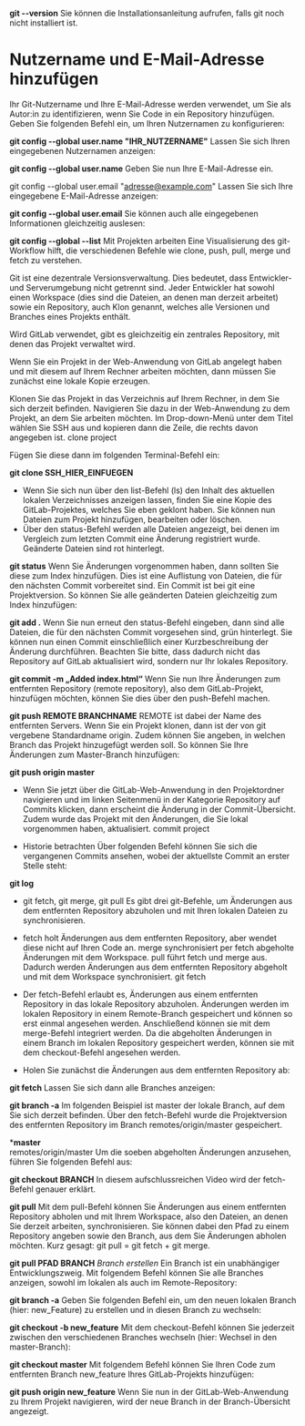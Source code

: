 **git --version**
Sie können die Installationsanleitung aufrufen, falls git noch nicht installiert ist.

# Nutzername und E-Mail-Adresse hinzufügen #
Ihr Git-Nutzername und Ihre E-Mail-Adresse werden verwendet, um Sie als Autor:in zu identifizieren, wenn Sie Code in ein Repository hinzufügen.
Geben Sie folgenden Befehl ein, um Ihren Nutzernamen zu konfigurieren:

**git config --global user.name "IHR_NUTZERNAME"**
Lassen Sie sich Ihren eingegebenen Nutzernamen anzeigen:

**git config --global user.name**
Geben Sie nun Ihre E-Mail-Adresse ein.

git config --global user.email "adresse@example.com"
Lassen Sie sich Ihre eingegebene E-Mail-Adresse anzeigen:

**git config --global user.email**
Sie können auch alle eingegebenen Informationen gleichzeitig auslesen:

**git config --global --list**
Mit Projekten arbeiten
Eine Visualisierung des git-Workflow hilft, die verschiedenen Befehle wie clone, push, pull, merge und fetch zu verstehen.

Git ist eine dezentrale Versionsverwaltung. Dies bedeutet, dass Entwickler- und Serverumgebung nicht getrennt sind. Jeder Entwickler hat sowohl einen Workspace (dies sind die Dateien, an denen man derzeit arbeitet) sowie ein Repository, auch Klon genannt, welches alle Versionen und Branches eines Projekts enthält.

Wird GitLab verwendet, gibt es gleichzeitig ein zentrales Repository, mit denen das Projekt verwaltet wird.

Wenn Sie ein Projekt in der Web-Anwendung von GitLab angelegt haben und mit diesem auf Ihrem Rechner arbeiten möchten, dann müssen Sie zunächst eine lokale Kopie erzeugen.

Klonen Sie das Projekt in das Verzeichnis auf Ihrem Rechner, in dem Sie sich derzeit befinden. Navigieren Sie dazu in der Web-Anwendung zu dem Projekt, an dem Sie arbeiten möchten. Im Drop-down-Menü unter dem Titel wählen Sie SSH aus und kopieren dann die Zeile, die rechts davon angegeben ist.
clone project

Fügen Sie diese dann im folgenden Terminal-Befehl ein:

**git clone SSH_HIER_EINFUEGEN**
- Wenn Sie sich nun über den list-Befehl (ls) den Inhalt des aktuellen lokalen Verzeichnisses anzeigen lassen, finden Sie eine Kopie des GitLab-Projektes, welches Sie eben geklont haben. Sie können nun Dateien zum Projekt hinzufügen, bearbeiten oder löschen.
- Über den status-Befehl werden alle Dateien angezeigt, bei denen im Vergleich zum letzten Commit eine Änderung registriert wurde. Geänderte Dateien sind rot hinterlegt.

**git status**
Wenn Sie Änderungen vorgenommen haben, dann sollten Sie diese zum Index hinzufügen. Dies ist eine Auflistung von Dateien, die für den nächsten Commit vorbereitet sind. Ein Commit ist bei git eine Projektversion.
So können Sie alle geänderten Dateien gleichzeitig zum Index hinzufügen:

**git add .**
Wenn Sie nun erneut den status-Befehl eingeben, dann sind alle Dateien, die für den nächsten Commit vorgesehen sind, grün hinterlegt.
Sie können nun einen Commit einschließlich einer Kurzbeschreibung der Änderung durchführen. Beachten Sie bitte, dass dadurch nicht das Repository auf GitLab aktualisiert wird, sondern nur Ihr lokales Repository.

**git commit -m „Added index.html“**
Wenn Sie nun Ihre Änderungen zum entfernten Repository (remote repository), also dem GitLab-Projekt, hinzufügen möchten, können Sie dies über den push-Befehl machen.

**git push REMOTE BRANCHNAME**
REMOTE ist dabei der Name des entfernten Servers. Wenn Sie ein Projekt klonen, dann ist der von git vergebene Standardname origin. Zudem können Sie angeben, in welchen Branch das Projekt hinzugefügt werden soll.
So können Sie Ihre Änderungen zum Master-Branch hinzufügen:

**git push origin master**
- Wenn Sie jetzt über die GitLab-Web-Anwendung in den Projektordner navigieren und im linken Seitenmenü in der Kategorie Repository auf Commits klicken, dann erscheint die Änderung in der Commit-Übersicht. Zudem wurde das Projekt mit den Änderungen, die Sie lokal vorgenommen haben, aktualisiert.
commit project

- Historie betrachten
Über folgenden Befehl können Sie sich die vergangenen Commits ansehen, wobei der aktuellste Commit an erster Stelle steht:

**git log**
- git fetch, git merge, git pull
Es gibt drei git-Befehle, um Änderungen aus dem entfernten Repository abzuholen und mit Ihren lokalen Dateien zu synchronisieren.

- fetch holt Änderungen aus dem entfernten Repository, aber wendet diese nicht auf Ihren Code an.
merge synchronisiert per fetch abgeholte Änderungen mit dem Workspace.
pull führt fetch und merge aus. Dadurch werden Änderungen aus dem entfernten Repository abgeholt und mit dem Workspace synchronisiert.
git fetch
- Der fetch-Befehl erlaubt es, Änderungen aus einem entfernten Repository in das lokale Repository abzuholen. Änderungen werden im lokalen Repository in einem Remote-Branch gespeichert und können so erst einmal angesehen werden. Anschließend können sie mit dem merge-Befehl integriert werden. Da die abgeholten Änderungen in einem Branch im lokalen Repository gespeichert werden, können sie mit dem checkout-Befehl angesehen werden.

- Holen Sie zunächst die Änderungen aus dem entfernten Repository ab:

**git fetch**
Lassen Sie sich dann alle Branches anzeigen:

**git branch -a**
Im folgenden Beispiel ist master der lokale Branch, auf dem Sie sich derzeit befinden. Über den fetch-Befehl wurde die Projektversion des entfernten Repository im Branch remotes/origin/master gespeichert.

***master<br>**
remotes/origin/master
Um die soeben abgeholten Änderungen anzusehen, führen Sie folgenden Befehl aus:

**git checkout BRANCH**
In diesem aufschlussreichen Video wird der fetch-Befehl genauer erklärt.

**git pull**
Mit dem pull-Befehl können Sie Änderungen aus einem entfernten Repository abholen und mit Ihrem Workspace, also den Dateien, an denen Sie derzeit arbeiten, synchronisieren. Sie können dabei den Pfad zu einem Repository angeben sowie den Branch, aus dem Sie Änderungen abholen möchten. Kurz gesagt: git pull = git fetch + git merge.

**git pull PFAD BRANCH**
*Branch erstellen*
Ein Branch ist ein unabhängiger Entwicklungszweig. Mit folgendem Befehl können Sie alle Branches anzeigen, sowohl im lokalen als auch im Remote-Repository:

**git branch -a**
Geben Sie folgenden Befehl ein, um den neuen lokalen Branch (hier: new_Feature) zu erstellen und in diesen Branch zu wechseln:

**git checkout -b new_feature**
Mit dem checkout-Befehl können Sie jederzeit zwischen den verschiedenen Branches wechseln (hier: Wechsel in den master-Branch):

**git checkout master**
Mit folgendem Befehl können Sie Ihren Code zum entfernten Branch new_feature Ihres GitLab-Projekts hinzufügen:

**git push origin new_feature**
Wenn Sie nun in der GitLab-Web-Anwendung zu Ihrem Projekt navigieren, wird der neue Branch in der Branch-Übersicht angezeigt.